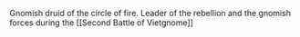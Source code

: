 Gnomish druid of the circle of fire. Leader of the rebellion and the gnomish forces during the [[Second Battle of Vietgnome]]